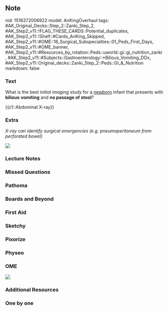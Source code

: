 ## Note
nid: 1516372006922
model: AnKingOverhaul
tags: #AK_Original_Decks::Step_2::Zanki_Step_2, #AK_Step2_v11::!FLAG_THESE_CARDS::Potential_duplicates, #AK_Step2_v11::!Shelf::#Cards_AnKing_Skipped, #AK_Step2_v11::#OME::16_Surgical_Subspecialties::01_Peds_First_Days, #AK_Step2_v11::#OME_banner, #AK_Step2_v11::#Resources_by_rotation::Peds::uworld::gi::gi_nutrition_zanki, #AK_Step2_v11::#Subjects::Gastroenterology::*Bilious_Vomiting_DDx, #AK_Step2_v11::Original_decks::Zanki_Step_2::Peds::GI_&_Nutrition
markdown: false

### Text
What is the best <i>initial imaging study</i> for a <u>newborn</u>
infant that presents with <b>bilious</b> <b>vomiting</b> and <b>no
passage of stool</b>?
<div>
  {{c1::Abdominal X-ray}}
</div>

### Extra
<i>X-ray can identify surgical emergencies (e.g. pneumoperitoneum
from perforated bowel)</i>
<div>
  <i><img src="bilious%20emesis.png"></i>
</div>

### Lecture Notes


### Missed Questions


### Pathoma


### Boards and Beyond


### First Aid


### Sketchy


### Pixorize


### Physeo


### OME
<div class="ome-widget">
  <a href="https://onlinemeded.org?ref=anki"><img src=
  "_OME_AnkiFlashcards_General_7.png"></a>
</div>

### Additional Resources


### One by one

